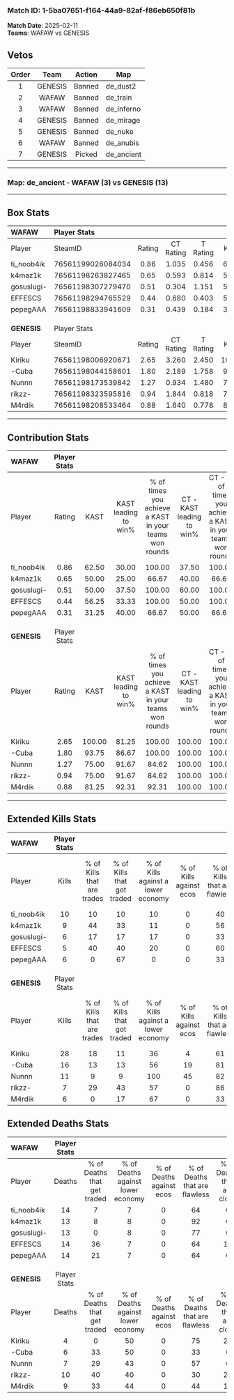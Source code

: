 ### Match ID: 1-5ba07651-f164-44a9-82af-f86eb650f81b  
**Match Date**: 2025-02-11  
**Teams**: WAFAW vs GENESIS  

## Vetos  

| Order | Team | Action | Map |
| :---: | :--: | :----: | --- |
| 1 | GENESIS | Banned | de_dust2 |
| 2 | WAFAW | Banned | de_train |
| 3 | WAFAW | Banned | de_inferno |
| 4 | GENESIS | Banned | de_mirage |
| 5 | GENESIS | Banned | de_nuke |
| 6 | WAFAW | Banned | de_anubis |
| 7 | GENESIS | Picked | de_ancient |

---  

### **Map**: de_ancient - WAFAW (3) vs GENESIS (13)  
---  

## Box Stats  

| **WAFAW**   | Player Stats      |        |           |          |        |       |       |         |        |      |     |
| :- | :- | :-: | :-: | :-: | :-: | :-: | :-: | :-: | :-: | :-: | :-: |
| Player      | SteamID           | Rating | CT Rating | T Rating |  KAST  |  ADR  | Kills | Assists | Deaths | K/D  | HS% |
| ti_noob4ik  | 76561199026084034 |  0.86  |   1.035   |  0.456   | 62.50  | 73.1  |  10   |    5    |   14   | 0.71 | 70  |
| k4maz1k     | 76561198263827465 |  0.65  |   0.593   |  0.814   | 50.00  | 52.6  |   9   |    0    |   13   | 0.69 | 88  |
| gosuslugi-  | 76561198307279470 |  0.51  |   0.304   |  1.151   | 50.00  | 55.4  |   6   |    3    |   13   | 0.46 | 50  |
| EFFESCS     | 76561198294765529 |  0.44  |   0.680   |  0.403   | 56.25  | 46.3  |   5   |    3    |   14   | 0.36 | 20  |
| pepegAAA    | 76561198833941609 |  0.31  |   0.439   |  0.184   | 31.25  | 48.4  |   6   |    1    |   14   | 0.43 | 83  |
|             |                   |        |           |          |        |       |       |         |        |      |     |
|             |                   |        |           |          |        |       |       |         |        |      |     |
|             |                   |        |           |          |        |       |       |         |        |      |     |
| **GENESIS** | Player Stats      |        |           |          |        |       |       |         |        |      |     |
| Player      | SteamID           | Rating | CT Rating | T Rating |  KAST  |  ADR  | Kills | Assists | Deaths | K/D  | HS% |
| Kiriku      | 76561198006920671 |  2.65  |   3.260   |  2.450   | 100.00 | 144.0 |  28   |    3    |   4    | 7.00 | 39  |
| -Cuba       | 76561198044158601 |  1.80  |   2.189   |  1.758   | 93.75  | 99.8  |  16   |   11    |   6    | 2.67 | 31  |
| Nunnn       | 76561198173539842 |  1.27  |   0.934   |  1.480   | 75.00  | 79.3  |  11   |    8    |   7    | 1.57 | 54  |
| rikzz-      | 76561198323595816 |  0.94  |   1.844   |  0.818   | 75.00  | 71.1  |   7   |    9    |   10   | 0.70 | 42  |
| M4rdik      | 76561198208533464 |  0.88  |   1.640   |  0.778   | 81.25  | 55.3  |   6   |    4    |   9    | 0.67 | 50  |
---  

## Contribution Stats  

| **WAFAW**   | Player Stats |        |                      |                                                        |                           |                                                             |                          |                                                            |
| :- | :-: | :-: | :-: | :-: | :-: | :-: | :-: | :-: |
| Player      |    Rating    |  KAST  | KAST leading to win% | % of times you achieve a KAST in your teams won rounds | CT - KAST leading to win% | CT - % of times you achieve a KAST in your teams won rounds | T - KAST leading to win% | T - % of times you achieve a KAST in your teams won rounds |
| ti_noob4ik  |     0.86     | 62.50  |        30.00         |                         100.00                         |           37.50           |                           100.00                            |           0.00           |                            0.00                            |
| k4maz1k     |     0.65     | 50.00  |        25.00         |                         66.67                          |           40.00           |                            66.67                            |           0.00           |                            0.00                            |
| gosuslugi-  |     0.51     | 50.00  |        37.50         |                         100.00                         |           60.00           |                           100.00                            |           0.00           |                            0.00                            |
| EFFESCS     |     0.44     | 56.25  |        33.33         |                         100.00                         |           50.00           |                           100.00                            |           0.00           |                            0.00                            |
| pepegAAA    |     0.31     | 31.25  |        40.00         |                         66.67                          |           50.00           |                            66.67                            |           0.00           |                            0.00                            |
|             |              |        |                      |                                                        |                           |                                                             |                          |                                                            |
|             |              |        |                      |                                                        |                           |                                                             |                          |                                                            |
|             |              |        |                      |                                                        |                           |                                                             |                          |                                                            |
| **GENESIS** | Player Stats |        |                      |                                                        |                           |                                                             |                          |                                                            |
| Player      |    Rating    |  KAST  | KAST leading to win% | % of times you achieve a KAST in your teams won rounds | CT - KAST leading to win% | CT - % of times you achieve a KAST in your teams won rounds | T - KAST leading to win% | T - % of times you achieve a KAST in your teams won rounds |
| Kiriku      |     2.65     | 100.00 |        81.25         |                         100.00                         |          100.00           |                           100.00                            |          75.00           |                           100.00                           |
| -Cuba       |     1.80     | 93.75  |        86.67         |                         100.00                         |          100.00           |                           100.00                            |          81.82           |                           100.00                           |
| Nunnn       |     1.27     | 75.00  |        91.67         |                         84.62                          |          100.00           |                           100.00                            |          87.50           |                           77.78                            |
| rikzz-      |     0.94     | 75.00  |        91.67         |                         84.62                          |          100.00           |                           100.00                            |          87.50           |                           77.78                            |
| M4rdik      |     0.88     | 81.25  |        92.31         |                         92.31                          |          100.00           |                           100.00                            |          88.89           |                           88.89                            |
---  

## Extended Kills Stats  

| **WAFAW**   | Player Stats |                            |                            |                                    |                         |                              |                                 |                                       |                    |           |
| :- | :-: | :-: | :-: | :-: | :-: | :-: | :-: | :-: | :-: | :-: |
| Player      |    Kills     | % of Kills that are trades | % of Kills that got traded | % of Kills against a lower economy | % of Kills against ecos | % of Kills that are flawless | % of Kills that are close duels | % of Kills that are assisted by flash | Pistol Round Kills | AWP Kills |
| ti_noob4ik  |      10      |             10             |             10             |                 10                 |            0            |              40              |                0                |                   0                   |         0          |     2     |
| k4maz1k     |      9       |             44             |             33             |                 11                 |            0            |              56              |               11                |                  11                   |         0          |     1     |
| gosuslugi-  |      6       |             17             |             17             |                 17                 |            0            |              33              |               17                |                   0                   |         2          |     0     |
| EFFESCS     |      5       |             40             |             40             |                 20                 |            0            |              60              |               20                |                   0                   |         0          |     0     |
| pepegAAA    |      6       |             0              |             67             |                 0                  |            0            |              33              |               17                |                   0                   |         0          |     0     |
|             |              |                            |                            |                                    |                         |                              |                                 |                                       |                    |           |
|             |              |                            |                            |                                    |                         |                              |                                 |                                       |                    |           |
|             |              |                            |                            |                                    |                         |                              |                                 |                                       |                    |           |
| **GENESIS** | Player Stats |                            |                            |                                    |                         |                              |                                 |                                       |                    |           |
| Player      |    Kills     | % of Kills that are trades | % of Kills that got traded | % of Kills against a lower economy | % of Kills against ecos | % of Kills that are flawless | % of Kills that are close duels | % of Kills that are assisted by flash | Pistol Round Kills | AWP Kills |
| Kiriku      |      28      |             18             |             11             |                 36                 |            4            |              61              |                4                |                  14                   |         0          |     7     |
| -Cuba       |      16      |             13             |             13             |                 56                 |           19            |              81              |                6                |                   0                   |         0          |     2     |
| Nunnn       |      11      |             9              |             9              |                100                 |           45            |              82              |                0                |                  27                   |         0          |     0     |
| rikzz-      |      7       |             29             |             43             |                 57                 |            0            |              86              |                0                |                   0                   |         2          |     0     |
| M4rdik      |      6       |             0              |             17             |                 67                 |            0            |              33              |                0                |                   0                   |         0          |     1     |
## Extended Deaths Stats  

| **WAFAW**   | Player Stats |                             |                                   |                          |                               |                            |                           |               |
| :- | :-: | :-: | :-: | :-: | :-: | :-: | :-: | :-: |
| Player      |    Deaths    | % of Deaths that get traded | % of Deaths against lower economy | % of Deaths against ecos | % of Deaths that are flawless | % of Deaths that are close | % of Deaths while blinded | Deaths to AWP |
| ti_noob4ik  |      14      |              7              |                 7                 |            0             |              64               |             0              |            14             |       0       |
| k4maz1k     |      13      |              8              |                 8                 |            0             |              92               |             0              |             0             |       2       |
| gosuslugi-  |      13      |              0              |                 8                 |            0             |              77               |             0              |            15             |       0       |
| EFFESCS     |      14      |             36              |                 7                 |            0             |              64               |             14             |            21             |       0       |
| pepegAAA    |      14      |             21              |                 7                 |            0             |              64               |             0              |             0             |       0       |
|             |              |                             |                                   |                          |                               |                            |                           |               |
|             |              |                             |                                   |                          |                               |                            |                           |               |
|             |              |                             |                                   |                          |                               |                            |                           |               |
| **GENESIS** | Player Stats |                             |                                   |                          |                               |                            |                           |               |
| Player      |    Deaths    | % of Deaths that get traded | % of Deaths against lower economy | % of Deaths against ecos | % of Deaths that are flawless | % of Deaths that are close | % of Deaths while blinded | Deaths to AWP |
| Kiriku      |      4       |              0              |                50                 |            0             |              75               |             25             |             0             |       0       |
| -Cuba       |      6       |             33              |                50                 |            0             |              33               |             0              |             0             |       0       |
| Nunnn       |      7       |             29              |                43                 |            0             |              57               |             0              |             0             |       0       |
| rikzz-      |      10      |             40              |                40                 |            0             |              30               |             20             |             0             |       2       |
| M4rdik      |      9       |             33              |                44                 |            0             |              44               |             11             |            11             |       0       |
